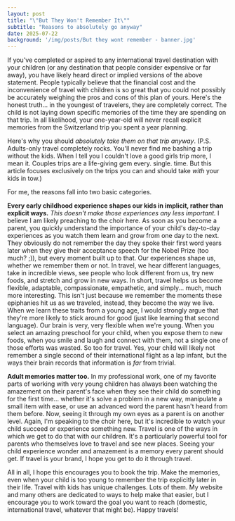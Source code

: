 ```yaml
---
layout: post
title: "\"But They Won't Remember It\""
subtitle: "Reasons to absolutely go anyway"
date: 2025-07-22
background: '/img/posts/But they wont remember - banner.jpg'
---
```


If you've completed or aspired to any international travel destination with your children (or any destination that people consider expensive or far away), you have likely heard direct or implied versions of the above statement. People typically believe that the financial cost and the inconvenience of travel with children is so great that you could not possibly be accurately weighing the pros and cons of this plan of yours. Here's the honest truth... in the youngest of travelers, they are completely correct. The child is not laying down specific memories of the time they are spending on that trip. In all likelihood, your one-year-old will never recall explicit memories from the Switzerland trip you spent a year planning. 

Here's why you should *absolutely take them on that trip anyway*. (P.S. Adults-only travel completely rocks. You'll never find me bashing a trip without the kids. When I tell you I couldn't love a good girls trip more, I mean it. Couples trips are a life-giving gem every. single. time. But this article focuses exclusively on the trips you can and should take *with* your kids in tow.)

For me, the reasons fall into two basic categories.

**Every early childhood experience shapes our kids in implicit, rather than explicit ways.** *This doesn't make those experiences any less important.* I believe I am likely preaching to the choir here. As soon as you become a parent, you quickly understand the importance of your child's day-to-day experiences as you watch them learn and grow from one day to the next. They obviously do not remember the day they spoke their first word years later when they give their acceptance speech for the Nobel Prize (too much? ;)), but every moment built up to that. Our experiences shape us, whether we remember them or not. In travel, we hear different languages, take in incredible views, see people who look different from us, try new foods, and stretch and grow in new ways. In short, travel helps us become flexible, adaptable, compassionate, empathetic, and simply... much, much more interesting. This isn't just because we remember the moments these epiphanies hit us as we traveled, instead, they become the way we live. When we learn these traits from a young age, I would strongly argue that they're more likely to stick around for good (just like learning that second language). Our brain is very, very flexible when we're young. When you select an amazing preschool for your child, when you expose them to new foods, when you smile and laugh and connect with them, not a single one of those efforts was wasted. So too for travel. Yes, your child will likely not remember a single second of their international flight as a lap infant, but the ways their brain records that information is *far* from trivial.

**Adult memories matter too.** In my professional work, one of my favorite parts of working with very young children has always been watching the amazement on their parent's face when they see their child do something for the first time... whether it's solve a problem in a new way, manipulate a small item with ease, or use an advanced word the parent hasn't heard from them before. Now, seeing it through my own eyes as a parent is on another level. Again, I'm speaking to the choir here, but it's incredible to watch your child succeed or experience something new. Travel is one of the ways in which we get to do that with our children. It's a particularly powerful tool for parents who themselves love to travel and see new places. Seeing your child experience wonder and amazement is a memory every parent should get. If travel is your brand, I hope you get to do it through travel. 

All in all, I hope this encourages you to book the trip. Make the memories, even when your child is too young to remember the trip explicitly later in their life. Travel with kids has unique challenges. Lots of them. My website and many others are dedicated to ways to help make that easier, but I encourage you to work toward the goal you want to reach (domestic, international travel, whatever that might be). Happy travels!
